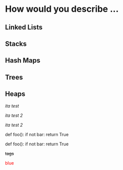 # How would you describe ...

## Linked Lists

## Stacks

## Hash Maps

## Trees

## Heaps



*ita test*

_ita test 2_

_ita test
 2_

 def foo():
    if not bar:
        return True



   def foo():
    if not bar:
        return True


<del>tags</del>

<font color='red'>blue</font>
